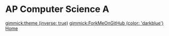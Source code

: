 # AP Computer Science A
<style>
  .container {
    max-width: 98%
  }
  .img-thumbnail {
    width: 600px;
    border: 1px solid #cfcfcf;
    border-radius: 4px;
  }
  p {
    margin-bottom: 4px;
  }
  .MathJax {
    font-weight: bold;
  }
</style>
[gimmick:theme (inverse: true)](flatly)
[gimmick:ForkMeOnGitHub (color: 'darkblue')](http://www.github.com/barathvk/cs)
[Home](index.md)
